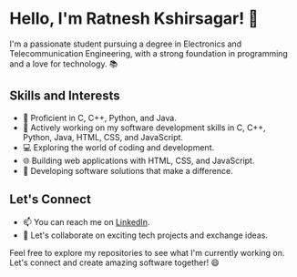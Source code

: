 # Hello, I'm Ratnesh Kshirsagar! 👋

I'm a passionate student pursuing a degree in Electronics and Telecommunication Engineering, with a strong foundation in programming and a love for technology. 📚

## Skills and Interests

- 🔧 Proficient in C, C++, Python, and Java.
- 🚀 Actively working on my software development skills in C, C++, Python, Java, HTML, CSS, and JavaScript.
- 💻 Exploring the world of coding and development.
- 🌐 Building web applications with HTML, CSS, and JavaScript.
- 📱 Developing software solutions that make a difference.

## Let's Connect

- 📫 You can reach me on [LinkedIn](https://www.linkedin.com/in/ratnesh-kshirsagar).
- 💬 Let's collaborate on exciting tech projects and exchange ideas.

Feel free to explore my repositories to see what I'm currently working on. Let's connect and create amazing software together! 😄
